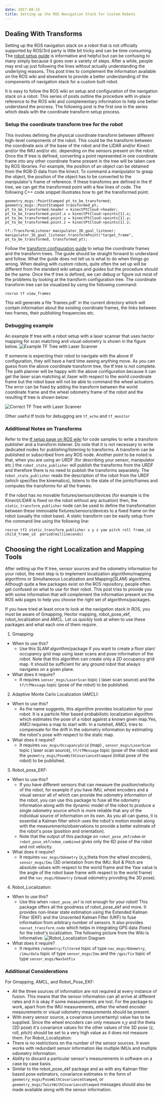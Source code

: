 ```yaml
---
date: 2017-08-15
title: Setting up the ROS Navigation Stack for Custom Robots
---
```


## Dealing With Transforms
Setting up the ROS navigation stack on a robot that is not officially supported by ROS/3rd party is little bit tricky and can be time consuming. The [robot setup guide](http://wiki.ros.org/navigation/Tutorials/RobotSetup) is informative and helpful but can be confusing to many simply because it goes over a variety of steps. After a while, people may end up just following the lines without actually understanding the underlying reasons. This post tries to complement the information available on the ROS wiki and elsewhere to provide a better understanding of the components of navigation stack for a custom built robot.

It is easy to follow the ROS wiki on setup and configuration of the navigation stack on a robot. This series of posts outline the procedure with in-place reference to the ROS wiki and complementary information to help one better understand the process. The following post is the first one in the series which deals with the coordinate transform setup process.

### Setup the coordinate transform tree for the robot
This involves defining the physical coordinate transform between different high-level components of the robot. This could be the transform between the coordinate axis of the base of the robot and the LIDAR and/or Kinect and/or the IMU and/or etc. depending on the sensors present on the robot. Once the tf tree is defined, converting a point represented in one coordinate frame into any other coordinate frame present in the tree will be taken care by ROS libraries. For example, the position of an object can be obtained from the RGB-D data from the kinect. To command a manipulator to grasp the object, the position of the object has to be converted to the manipulator's frame of reference. If these transforms are defined in the tf tree, we can get the transformed point with a few lines of code. The following C++ code snippet illustrates how to get the transformed point.
```
geometry_msgs::PointStamped pt_to_be_transformed;
geometry_msgs::PointStamped transformed_pt;
pt_to_be_transformed.header = kinectPtCloud->header;
pt_to_be_transformed.point.x = kinectPtCloud->points[1].x;
pt_to_be_transformed.point.y = kinectPtCloud->points[1].y;
pt_to_be_transformed.point.z = kinectPtCloud->points[1].z;

tf::TransformListener manipulator_IK_goal_listener;
manipulator_IK_goal_listener.transformPoint("target_frame", pt_to_be_transformed, transformed_pt);
```

Follow the [transform configuration guide](http://wiki.ros.org/navigation/Tutorials/RobotSetup/TF) to setup the coordinate frames and the transform trees. The guide should be straight forward to understand and follow. What the guide does not tell us is what to do when things go wrong. When dealing with custom robots, quite often the set up will be different from the standard wiki setups and guides but the procedure should be the same. Once the tf tree is defined, we can debug or figure out most of the problems by looking at the transform configuration tree. The coordinate transform tree can be visualized by using the following command:
```
rosrun tf view_frames
```

This will generate a file 'frames.pdf' in the current directory which will contain information about the existing coordinate frames, the links between two frames, their publishing frequencies etc.

### Debugging example
An example tf tree with a robot setup with a laser scanner that uses hector mapping for scan matching and visual odometry is shown in the figure below.
![Example TF Tree with Laser Scanner](assets/ROSNavigation-d06e2.png)

If someone is expecting their robot to navigate with the above tf configuration, they will have a hard time seeing anything move. As you can guess from the above coordinate transform tree, the tf tree is not complete. The path planner will be happy with the above configuration because it can get the laser scan matching at /laser with respect to the world coordinate frame but the robot base will not be able to command the wheel actuators. The error can be fixed by adding the transform between the world coordinate frame and the wheel odometry frame of the robot and the resulting tf tree is shown below:

![Correct TF Tree with Laser Scanner](assets/ROSNavigation-7d9d1.png)

Other useful tf tools for debugging are `tf_echo` and `tf_monitor`

### Additional Notes on Transforms
Refer to the [tf setup page on ROS wiki](http://wiki.ros.org/navigation/Tutorials/RobotSetup/TF) for code samples to write a transform publisher and a transform listener. Do note that it is not necessary to write dedicated nodes for publishing/listening to transforms. A transform can be published or subscribed from any ROS node. Another point to be noted is that, when you are using an URDF (for describing your sensor, manipulator etc.) the `robot_state_publisher` will publish the transforms from the URDF and therefore there is no need to publish the transforms separately. The r`obot_state_publisher` reads the description of the robot from the URDF (which specifies the kinematics), listens to the state of the joints/frames and computes the transforms for all the frames.

If the robot has no movable fixtures/sensors/devices (for example is the Kinect/LIDAR is fixed on the robot without any actuation) then, the `static_transform_publisher` node can be used to define the transformation between these immovable fixtures/sensors/devices to a fixed frame on the robot (usually the robot base). A static transform can be easily setup from the command line using the following line:
```
rosrun tf2 static_transform_publisher x y z yaw pitch roll frame_id child_frame_id  period(milliseconds)
```

## Choosing the right Localization and Mapping Tools
After setting up the tf tree, sensor sources and the odometry information for your robot, the next step is to implement localization algorithms/mapping algorithms or Simultaneous Localization and Mapping(SLAM) algorithms. Although quite a few packages exist on the ROS repository, people often get confused on what to use for their robot. This post tries to provide you with some information that will complement the information present on the ROS wiki pages to help you choose the right set of algorithms/packages.

If you have tried at least once to look at the navigation stack in ROS, you must be aware of Gmapping, Hector mapping, robot_pose_ekf, robot_localization and AMCL. Let us quickly look at when to use these packages and what each one of them require.

1. Gmapping:
  - When to use this?
    - Use this SLAM algorithm/package if you want to create a floor plan/ occupancy grid map using laser scans and pose information of the robot. Note that this algorithm can create only a 2D occupancy grid map. It should be sufficient for any ground robot that always navigates on a given plane.
  - What does it require?
    - It requires `sensor_msgs/LaserScan` topic ( laser scan source) and the `tf/tfMessage` topic (pose of the robot) to be published.
2. Adaptive Monte Carlo Localization (AMCL):
  - When to use this?
    - As the name suggests, this algorithm provides localization for your robot. It is a particle filter based probabilistic localization algorithm which estimates the pose of a robot against a known given map.Yes, AMCl requires a map to start with. In a nutshell, AMCL tries to compensate for the drift in the odometry information by estimating the robot's pose with respect to the static map.
  - What does it require?
    - It requires `nav_msgs/OccupancyGrid` (map) , `sensor_msgs/LaserScan` topic ( laser scan source), `tf/tfMessage` topic (pose of the robot) and the `geometry_msgs/PoseWithCovarianceStamped` (initial pose of the robot) to be published.
3. Robot_pose_EKF:
  - When to use this?
    - If you have different sensors that can measure the position/velocity of the robot, for example if you have IMU, wheel encoders and a visual sensor all of which can provide the odometry information of the robot, you can use this package to fuse all the odometry information along with the dynamic model of the robot to produce a single odometry source which is more reliable that any of the individual source of information on its own. As you all can guess, it is essential a Kalman filter which uses the robot's motion model along with the measurements/observations to provide a better estimate of the robot's pose (position and orientation).
    - Note that the output of this package on `robot_pose_ekf/odom` or `robot_pose_ekf/odom_combined` gives only the 6D pose of the robot and not velocity.
  - What does it require?
    - It requires `nav_msgs/Odometry` (x,y,theta from the wheel encoders), `sensor_msgs/Imu` (3D orientation from the IMU. Roll & Pitch are absolute values with respect to the world frame and the Yaw value is the angle of the robot base frame with respect to the world frame) and the `nav_msgs/Odometry` (visual odometry providing the 3D pose).
4. Robot_Localization:
  - When to use this?
    - Use this when `robot_pose_ekf` is not enough for your robot! This package offers all the goodness of robot_pose_ekf and more. It provides non-linear state estimation using the Extended Kalman Filter (EKF) and the Unscented Kalman Filter (UKF) to fuse information from arbitrary number of sensors. It also provides `navsat_transform_node` which helps in integrating GPS data (fixes) for the robot's localization. The following picture from the Wiki is informative:
![Robot_Localization Diagram](assets/ROSNavigation-72039.png)
  - What does it require?
    - It requires `/odometry/filtered` topic of type `nav_msgs/Odometry`, `/imu/data` topic of type `sensor_msgs/Imu` and the `/gps/fix` topic of type `sensor_msgs/NavSatFix`

### Additional Considerations
For Gmapping, AMCL, and Robot_Pose_EKF:
  - All the three sources of information are not required at every instance of fusion. This means that the sensor information can all arrive at different rates and it is okay if some measurements are lost. For the package to work, apart from the IMU measurements, either the wheel encoder measurements or visual odometry measurements should be present.
  - With every sensor source, a covariance (uncertainty) value has to be supplied. Since the wheel encoders can only measure x,y and the theta (2D pose) it's covariance values for the other values of the 3D pose (z, roll, pitch) should be set to a very high value as it does not measure them.
For Robot_Localization:
  - There is no restrictions on the number of the sensor sources. It even works with redundant sensor information like multiple IMUs and multiple odometry information.
  - Ability to discard a particular sensor's measurements in software on a case by case basis.
  - Similar to the robot_pose_ekf package and as with any Kalman filter based pose estimators, covariance estimates in the form of `geometry_msgs/PoseWithCovarianceStamped`, or `geometry_msgs/TwistWithCovarianceStamped` messages should also be made available along with the sensor information.
